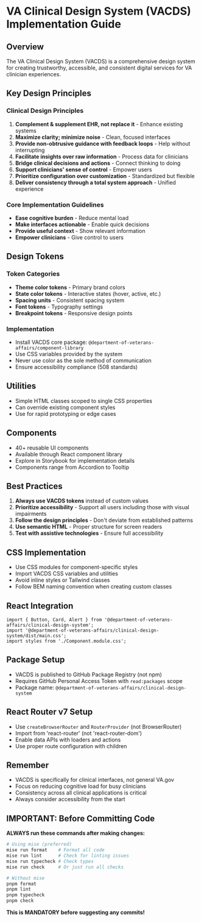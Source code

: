 # VA Clinical Design System (VACDS) Implementation Guide

## Overview

The VA Clinical Design System (VACDS) is a comprehensive design system for creating trustworthy, accessible, and consistent digital services for VA clinician experiences.

## Key Design Principles

### Clinical Design Principles

1. **Complement & supplement EHR, not replace it** - Enhance existing systems
2. **Maximize clarity; minimize noise** - Clean, focused interfaces
3. **Provide non-obtrusive guidance with feedback loops** - Help without interrupting
4. **Facilitate insights over raw information** - Process data for clinicians
5. **Bridge clinical decisions and actions** - Connect thinking to doing
6. **Support clinicians' sense of control** - Empower users
7. **Prioritize configuration over customization** - Standardized but flexible
8. **Deliver consistency through a total system approach** - Unified experience

### Core Implementation Guidelines

- **Ease cognitive burden** - Reduce mental load
- **Make interfaces actionable** - Enable quick decisions
- **Provide useful context** - Show relevant information
- **Empower clinicians** - Give control to users

## Design Tokens

### Token Categories

- **Theme color tokens** - Primary brand colors
- **State color tokens** - Interactive states (hover, active, etc.)
- **Spacing units** - Consistent spacing system
- **Font tokens** - Typography settings
- **Breakpoint tokens** - Responsive design points

### Implementation

- Install VACDS core package: `@department-of-veterans-affairs/component-library`
- Use CSS variables provided by the system
- Never use color as the sole method of communication
- Ensure accessibility compliance (508 standards)

## Utilities

- Simple HTML classes scoped to single CSS properties
- Can override existing component styles
- Use for rapid prototyping or edge cases

## Components

- 40+ reusable UI components
- Available through React component library
- Explore in Storybook for implementation details
- Components range from Accordion to Tooltip

## Best Practices

1. **Always use VACDS tokens** instead of custom values
2. **Prioritize accessibility** - Support all users including those with visual impairments
3. **Follow the design principles** - Don't deviate from established patterns
4. **Use semantic HTML** - Proper structure for screen readers
5. **Test with assistive technologies** - Ensure full accessibility

## CSS Implementation

- Use CSS modules for component-specific styles
- Import VACDS CSS variables and utilities
- Avoid inline styles or Tailwind classes
- Follow BEM naming convention when creating custom classes

## React Integration

```tsx
import { Button, Card, Alert } from '@department-of-veterans-affairs/clinical-design-system';
import '@department-of-veterans-affairs/clinical-design-system/dist/main.css';
import styles from './Component.module.css';
```

## Package Setup

- VACDS is published to GitHub Package Registry (not npm)
- Requires GitHub Personal Access Token with `read:packages` scope
- Package name: `@department-of-veterans-affairs/clinical-design-system`

## React Router v7 Setup

- Use `createBrowserRouter` and `RouterProvider` (not BrowserRouter)
- Import from 'react-router' (not 'react-router-dom')
- Enable data APIs with loaders and actions
- Use proper route configuration with children

## Remember

- VACDS is specifically for clinical interfaces, not general VA.gov
- Focus on reducing cognitive load for busy clinicians
- Consistency across all clinical applications is critical
- Always consider accessibility from the start

## IMPORTANT: Before Committing Code

**ALWAYS run these commands after making changes:**

```bash
# Using mise (preferred)
mise run format    # Format all code
mise run lint      # Check for linting issues
mise run typecheck # Check types
mise run check     # Or just run all checks

# Without mise
pnpm format
pnpm lint
pnpm typecheck
pnpm check
```

**This is MANDATORY before suggesting any commits!**
